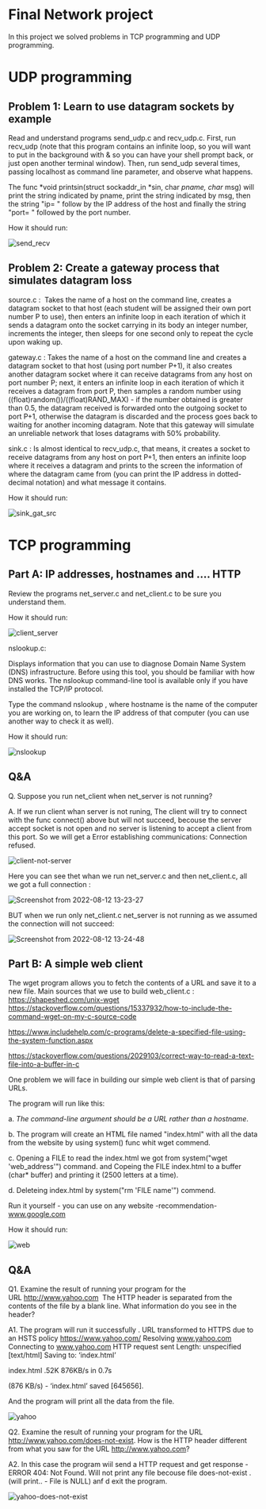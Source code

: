 # Final Network project

In this project we solved problems in TCP programming and UDP programming.





# UDP programming



## Problem 1: Learn to use datagram sockets by example

Read and understand programs send_udp.c and recv_udp.c.
First, run recv_udp (note that this program contains an infinite loop, so you will want to put in the background with & so you can have your shell prompt back, or just open another terminal window). 
Then, run send_udp several times, passing localhost as command line parameter, and observe what happens. 

The func *void printsin(struct sockaddr_in *sin, char *pname, char* msg)
will print the string indicated by pname, print the string indicated by msg,
then the string "ip= " follow by the IP address of the host and finally the string "port= " followed by the port number.

How it should run:

![send_recv](https://user-images.githubusercontent.com/106338500/184242075-c7acb078-7801-4ba4-a1f8-6d98b380b871.png)




## Problem 2: Create a gateway process that simulates datagram loss


source.c :  Takes the name of a host on the command line, creates a datagram socket to that host (each student will be assigned their own port number P to use), then enters an infinite loop in each iteration of which it sends a datagram onto the socket carrying in its body an integer number, increments the integer, then sleeps for one second only to repeat the cycle upon waking up.

gateway.c : Takes the name of a host on the command line and creates a datagram socket to that host (using port number P+1), it also creates another datagram socket where it can receive datagrams from any host on port number P; next, it enters an infinite loop in each iteration of which it receives a datagram from port P, then samples a random number using ((float)random())/((float)RAND_MAX) - if the number obtained is greater than 0.5, the datagram received is forwarded onto the outgoing socket to port P+1, otherwise the datagram is discarded and the process goes back to waiting for another incoming datagram. Note that this gateway will simulate an unreliable network that loses datagrams with 50% probability.

sink.c : Is almost identical to recv_udp.c, that means, it creates a socket to receive datagrams from any host on port P+1, then enters an infinite loop where it receives a datagram and prints to the screen the information of where the datagram came from (you can print the IP address in dotted-decimal notation) and what message it contains.


How it should run:

![sink_gat_src](https://user-images.githubusercontent.com/106338500/184242198-004c896e-8519-43c7-8c0c-3e7fcf3f46ea.png)





# TCP programming



## Part A: IP addresses, hostnames and .... HTTP 

Review the programs net_server.c and net_client.c to be sure you understand them.

How it should run:

![client_server](https://user-images.githubusercontent.com/106338500/184242282-244c5e2f-4648-47cb-b6a8-3c4277124b2a.png)


nslookup.c:

Displays information that you can use to diagnose Domain Name System (DNS) infrastructure. Before using this tool, you should be familiar with how DNS works. The nslookup command-line tool is available only if you have installed the TCP/IP protocol.

Type the command nslookup <hostname>, where hostname is the name of the computer you are working on, to learn the IP address of that computer (you can use another way to check it as well).

How it should run:



![nslookup](https://user-images.githubusercontent.com/106338500/184338931-6701ad16-dea2-4f3a-b0c3-551917dad5c1.png)




## Q&A 

Q.
  Suppose you run net_client when net_server is not running?

A.
  If we run client whan server is not runing,
  The client will try to connect with the func connect() above but will not succeed,
  becouse the server accept socket is not open and no server is listening to accept a client from this port.
  So we will get a Error establishing communications: Connection refused.
  
  
![client-not-server](https://user-images.githubusercontent.com/106338500/184327215-96061f9e-50eb-44d5-ad33-471407a5e3de.png)

Here you can see thet whan we run net_server.c and then net_client.c, all we got a full connection :



![Screenshot from 2022-08-12 13-23-27](https://user-images.githubusercontent.com/106338500/184337921-fa2d7c61-2bbf-41a1-82bb-b903a9400bd7.png)



BUT when we run only net_client.c net_server is not running as we assumed the connection will not succeed:



![Screenshot from 2022-08-12 13-24-48](https://user-images.githubusercontent.com/106338500/184338266-8e8bdaa9-f339-436d-8bce-ec184dc6c2f6.png)





## Part B: A simple web client

The wget program allows you to fetch the contents of a URL and save it to a new file.
Main sources that we use to build web_client.c :
  https://shapeshed.com/unix-wget
  https://stackoverflow.com/questions/15337932/how-to-include-the-command-wget-on-my-c-source-code
  
  https://www.includehelp.com/c-programs/delete-a-specified-file-using-the-system-function.aspx
 
  https://stackoverflow.com/questions/2029103/correct-way-to-read-a-text-file-into-a-buffer-in-c


One problem we will face in building our simple web client is that of parsing URLs.

The program will run like this:

a. *The command-line argument should be a URL rather than a hostname*.

b. The program will create an HTML file named "index.html" with all the data from the website
 by using system() func whit wget commend.

c. Opening a FILE to read the index.html we got from system("wget 'web_address'") command.
    and Copeing the FILE index.html to a buffer (char* buffer) and printing it (2500 letters at a time).

d. Deleteing index.html by system("rm 'FILE name'") commend.

Run it yourself - you can use on any website 
-recommendation- www.google.com

How it should run:

![web](https://user-images.githubusercontent.com/106338500/184242556-783c1056-a17b-4e8e-9c38-94ad4db9add9.png)




## Q&A

Q1. 
  Examine the result of running your program for the URL http://www.yahoo.com  The HTTP header is separated from the contents of the file by a blank line. 
  What information do you see in the header?

A1.
  The program will run it successfully .
  URL transformed to HTTPS due to an HSTS policy
  https://www.yahoo.com/
  Resolving www.yahoo.com
  Connecting to www.yahoo.com
  HTTP request sent
  Length: unspecified [text/html]
  Saving to: ‘index.html’

  index.html .52K   876KB/s    in 0.7s    

  (876 KB/s) - ‘index.html’ saved [645656].

  And the program will print all the data from the file.
  
  
![yahoo](https://user-images.githubusercontent.com/106338500/184326707-5ad88bf2-cc31-4ac6-8cc9-f6e9ca3782c9.png)



Q2.
  Examine the result of running your program for the URL http://www.yahoo.com/does-not-exist. How is the HTTP header different from what you saw 
  for the URL http://www.yahoo.com?

A2.
  In this case  the program wiil send a HTTP request and get response - ERROR 404: Not Found.
  Will not print any file becouse file does-not-exist . 
  (will print.. - File is NULL) anf d exit the program.


![yahoo-does-not-exist](https://user-images.githubusercontent.com/106338500/184326722-e5e92a18-a673-42d4-87b6-e9caa62428e5.png)


